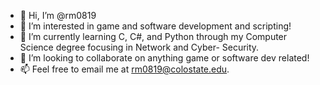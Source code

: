 - 👋 Hi, I’m @rm0819
- 👀 I’m interested in game and software development and scripting!
- 🌱 I’m currently learning C, C#, and Python through my Computer Science degree focusing in Network and Cyber- Security.
- 💞️ I’m looking to collaborate on anything game or software dev related!
- 📫 Feel free to email me at rm0819@colostate.edu.

<!---
rm0819/rm0819 is a ✨ special ✨ repository because its `README.md` (this file) appears on your GitHub profile.
You can click the Preview link to take a look at your changes.
--->

